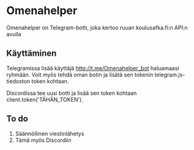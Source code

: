 # Omenahelper
Omenahelper on Telegram-botti, joka kertoo ruuan koulusafka.fi:n API:n avulla

## Käyttäminen

Telegramissa lisää käyttäjä http://t.me/Omenahelper_bot haluamaasi ryhmään. Voit myös tehdä oman botin ja lisätä sen tokenin telegram.js-tiedoston token kohtaan.

Discordissa tee uusi botti ja lisää sen token kohtaan client.token('TÄHÄN_TOKEN'). 

## To do

1. Säännöllinen viestinlähetys
2. Tämä myös Discordiin
